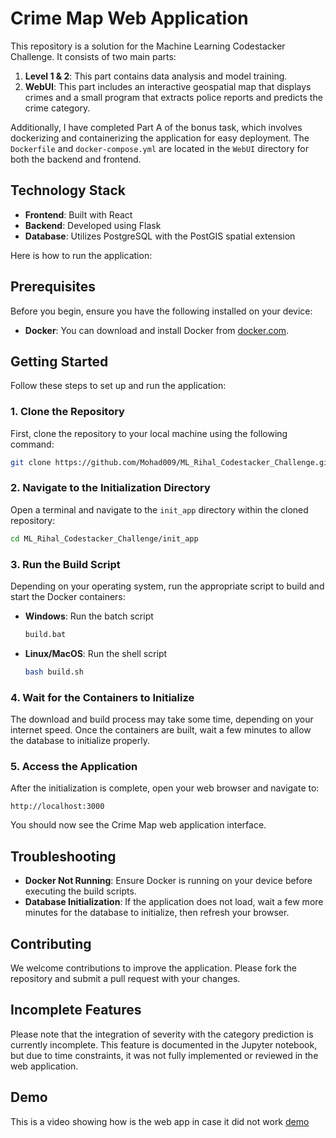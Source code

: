 # Crime Map Web Application

This repository is a solution for the Machine Learning Codestacker Challenge. It consists of two main parts:

1. **Level 1 & 2**: This part contains data analysis and model training.
2. **WebUI**: This part includes an interactive geospatial map that displays crimes and a small program that extracts police reports and predicts the crime category.

Additionally, I have completed Part A of the bonus task, which involves dockerizing and containerizing the application for easy deployment. The `Dockerfile` and `docker-compose.yml` are located in the `WebUI` directory for both the backend and frontend.

## Technology Stack

- **Frontend**: Built with React
- **Backend**: Developed using Flask
- **Database**: Utilizes PostgreSQL with the PostGIS spatial extension

Here is how to run the application:

## Prerequisites

Before you begin, ensure you have the following installed on your device:

- **Docker**: You can download and install Docker from [docker.com](https://www.docker.com/).

## Getting Started

Follow these steps to set up and run the application:

### 1. Clone the Repository

First, clone the repository to your local machine using the following command:

```bash
git clone https://github.com/Mohad009/ML_Rihal_Codestacker_Challenge.git
```

### 2. Navigate to the Initialization Directory

Open a terminal and navigate to the `init_app` directory within the cloned repository:

```bash
cd ML_Rihal_Codestacker_Challenge/init_app
```

### 3. Run the Build Script

Depending on your operating system, run the appropriate script to build and start the Docker containers:

- **Windows**: Run the batch script
  ```cmd
  build.bat
  ```

- **Linux/MacOS**: Run the shell script
  ```bash
  bash build.sh
  ```

### 4. Wait for the Containers to Initialize

The download and build process may take some time, depending on your internet speed. Once the containers are built, wait a few minutes to allow the database to initialize properly.

### 5. Access the Application

After the initialization is complete, open your web browser and navigate to:

```
http://localhost:3000
```

You should now see the Crime Map web application interface.

## Troubleshooting

- **Docker Not Running**: Ensure Docker is running on your device before executing the build scripts.
- **Database Initialization**: If the application does not load, wait a few more minutes for the database to initialize, then refresh your browser.

## Contributing

We welcome contributions to improve the application. Please fork the repository and submit a pull request with your changes.

## Incomplete Features

Please note that the integration of severity with the category prediction is currently incomplete. This feature is documented in the Jupyter notebook, but due to time constraints, it was not fully implemented or reviewed in the web application.

## Demo
This is a video showing how is the web app in case it did not work [demo](https://youtu.be/B6Ev5anNH10)
